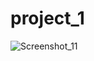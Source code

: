 # project_1

![Screenshot_11](https://user-images.githubusercontent.com/85027066/192864812-2e9ed2be-1993-4a8a-8127-faa0558cd189.png)
